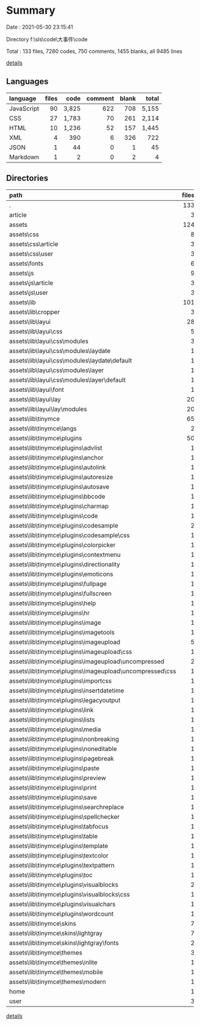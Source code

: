 # Summary

Date : 2021-05-30 23:15:41

Directory f:\sls\code\大事件\code

Total : 133 files,  7280 codes, 750 comments, 1455 blanks, all 9485 lines

[details](details.md)

## Languages
| language | files | code | comment | blank | total |
| :--- | ---: | ---: | ---: | ---: | ---: |
| JavaScript | 90 | 3,825 | 622 | 708 | 5,155 |
| CSS | 27 | 1,783 | 70 | 261 | 2,114 |
| HTML | 10 | 1,236 | 52 | 157 | 1,445 |
| XML | 4 | 390 | 6 | 326 | 722 |
| JSON | 1 | 44 | 0 | 1 | 45 |
| Markdown | 1 | 2 | 0 | 2 | 4 |

## Directories
| path | files | code | comment | blank | total |
| :--- | ---: | ---: | ---: | ---: | ---: |
| . | 133 | 7,280 | 750 | 1,455 | 9,485 |
| article | 3 | 258 | 17 | 57 | 332 |
| assets | 124 | 6,299 | 700 | 1,325 | 8,324 |
| assets\css | 8 | 268 | 23 | 38 | 329 |
| assets\css\article | 3 | 61 | 4 | 9 | 74 |
| assets\css\user | 3 | 79 | 9 | 9 | 97 |
| assets\fonts | 6 | 789 | 24 | 137 | 950 |
| assets\js | 9 | 477 | 108 | 120 | 705 |
| assets\js\article | 3 | 252 | 56 | 62 | 370 |
| assets\js\user | 3 | 118 | 16 | 45 | 179 |
| assets\lib | 101 | 4,765 | 545 | 1,030 | 6,340 |
| assets\lib\cropper | 3 | 2,952 | 454 | 588 | 3,994 |
| assets\lib\layui | 28 | 205 | 30 | 311 | 546 |
| assets\lib\layui\css | 5 | 5 | 5 | 0 | 10 |
| assets\lib\layui\css\modules | 3 | 3 | 3 | 0 | 6 |
| assets\lib\layui\css\modules\laydate | 1 | 1 | 1 | 0 | 2 |
| assets\lib\layui\css\modules\laydate\default | 1 | 1 | 1 | 0 | 2 |
| assets\lib\layui\css\modules\layer | 1 | 1 | 1 | 0 | 2 |
| assets\lib\layui\css\modules\layer\default | 1 | 1 | 1 | 0 | 2 |
| assets\lib\layui\font | 1 | 172 | 3 | 311 | 486 |
| assets\lib\layui\lay | 20 | 23 | 20 | 0 | 43 |
| assets\lib\layui\lay\modules | 20 | 23 | 20 | 0 | 43 |
| assets\lib\tinymce | 65 | 1,214 | 38 | 85 | 1,337 |
| assets\lib\tinymce\langs | 2 | 262 | 0 | 2 | 264 |
| assets\lib\tinymce\plugins | 50 | 719 | 27 | 82 | 828 |
| assets\lib\tinymce\plugins\advlist | 1 | 1 | 0 | 0 | 1 |
| assets\lib\tinymce\plugins\anchor | 1 | 1 | 0 | 0 | 1 |
| assets\lib\tinymce\plugins\autolink | 1 | 1 | 0 | 0 | 1 |
| assets\lib\tinymce\plugins\autoresize | 1 | 1 | 0 | 0 | 1 |
| assets\lib\tinymce\plugins\autosave | 1 | 1 | 0 | 0 | 1 |
| assets\lib\tinymce\plugins\bbcode | 1 | 1 | 0 | 0 | 1 |
| assets\lib\tinymce\plugins\charmap | 1 | 1 | 0 | 0 | 1 |
| assets\lib\tinymce\plugins\code | 1 | 1 | 0 | 0 | 1 |
| assets\lib\tinymce\plugins\codesample | 2 | 110 | 8 | 22 | 140 |
| assets\lib\tinymce\plugins\codesample\css | 1 | 109 | 8 | 22 | 139 |
| assets\lib\tinymce\plugins\colorpicker | 1 | 1 | 0 | 0 | 1 |
| assets\lib\tinymce\plugins\contextmenu | 1 | 1 | 0 | 0 | 1 |
| assets\lib\tinymce\plugins\directionality | 1 | 1 | 0 | 0 | 1 |
| assets\lib\tinymce\plugins\emoticons | 1 | 1 | 0 | 0 | 1 |
| assets\lib\tinymce\plugins\fullpage | 1 | 1 | 0 | 0 | 1 |
| assets\lib\tinymce\plugins\fullscreen | 1 | 1 | 0 | 0 | 1 |
| assets\lib\tinymce\plugins\help | 1 | 1 | 0 | 0 | 1 |
| assets\lib\tinymce\plugins\hr | 1 | 1 | 0 | 0 | 1 |
| assets\lib\tinymce\plugins\image | 1 | 1 | 0 | 0 | 1 |
| assets\lib\tinymce\plugins\imagetools | 1 | 1 | 0 | 0 | 1 |
| assets\lib\tinymce\plugins\imageupload | 5 | 432 | 19 | 40 | 491 |
| assets\lib\tinymce\plugins\imageupload\css | 1 | 86 | 0 | 0 | 86 |
| assets\lib\tinymce\plugins\imageupload\uncompressed | 2 | 203 | 3 | 17 | 223 |
| assets\lib\tinymce\plugins\imageupload\uncompressed\css | 1 | 84 | 0 | 0 | 84 |
| assets\lib\tinymce\plugins\importcss | 1 | 1 | 0 | 0 | 1 |
| assets\lib\tinymce\plugins\insertdatetime | 1 | 1 | 0 | 0 | 1 |
| assets\lib\tinymce\plugins\legacyoutput | 1 | 1 | 0 | 0 | 1 |
| assets\lib\tinymce\plugins\link | 1 | 1 | 0 | 0 | 1 |
| assets\lib\tinymce\plugins\lists | 1 | 1 | 0 | 0 | 1 |
| assets\lib\tinymce\plugins\media | 1 | 1 | 0 | 0 | 1 |
| assets\lib\tinymce\plugins\nonbreaking | 1 | 1 | 0 | 0 | 1 |
| assets\lib\tinymce\plugins\noneditable | 1 | 1 | 0 | 0 | 1 |
| assets\lib\tinymce\plugins\pagebreak | 1 | 1 | 0 | 0 | 1 |
| assets\lib\tinymce\plugins\paste | 1 | 1 | 0 | 0 | 1 |
| assets\lib\tinymce\plugins\preview | 1 | 1 | 0 | 0 | 1 |
| assets\lib\tinymce\plugins\print | 1 | 1 | 0 | 0 | 1 |
| assets\lib\tinymce\plugins\save | 1 | 1 | 0 | 0 | 1 |
| assets\lib\tinymce\plugins\searchreplace | 1 | 1 | 0 | 0 | 1 |
| assets\lib\tinymce\plugins\spellchecker | 1 | 1 | 0 | 0 | 1 |
| assets\lib\tinymce\plugins\tabfocus | 1 | 1 | 0 | 0 | 1 |
| assets\lib\tinymce\plugins\table | 1 | 1 | 0 | 0 | 1 |
| assets\lib\tinymce\plugins\template | 1 | 1 | 0 | 0 | 1 |
| assets\lib\tinymce\plugins\textcolor | 1 | 1 | 0 | 0 | 1 |
| assets\lib\tinymce\plugins\textpattern | 1 | 1 | 0 | 0 | 1 |
| assets\lib\tinymce\plugins\toc | 1 | 1 | 0 | 0 | 1 |
| assets\lib\tinymce\plugins\visualblocks | 2 | 136 | 0 | 20 | 156 |
| assets\lib\tinymce\plugins\visualblocks\css | 1 | 135 | 0 | 20 | 155 |
| assets\lib\tinymce\plugins\visualchars | 1 | 1 | 0 | 0 | 1 |
| assets\lib\tinymce\plugins\wordcount | 1 | 1 | 0 | 0 | 1 |
| assets\lib\tinymce\skins | 7 | 199 | 1 | 0 | 200 |
| assets\lib\tinymce\skins\lightgray | 7 | 199 | 1 | 0 | 200 |
| assets\lib\tinymce\skins\lightgray\fonts | 2 | 194 | 0 | 0 | 194 |
| assets\lib\tinymce\themes | 3 | 3 | 0 | 0 | 3 |
| assets\lib\tinymce\themes\inlite | 1 | 1 | 0 | 0 | 1 |
| assets\lib\tinymce\themes\mobile | 1 | 1 | 0 | 0 | 1 |
| assets\lib\tinymce\themes\modern | 1 | 1 | 0 | 0 | 1 |
| home | 1 | 330 | 0 | 16 | 346 |
| user | 3 | 148 | 7 | 32 | 187 |

[details](details.md)